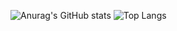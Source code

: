 ![Anurag's GitHub stats](https://github-readme-stats.vercel.app/api?username=leviszaboo&show_icons=true&theme=transparent&hide_border=true&text_color=fffbf3)
![Top Langs](https://github-readme-stats.vercel.app/api/top-langs/?username=leviszaboo&size_weight=0.5&count_weight=0.5&layout=compact&langs_count=8&theme=transparent&hide_border=true&text_color=fffbf3)
